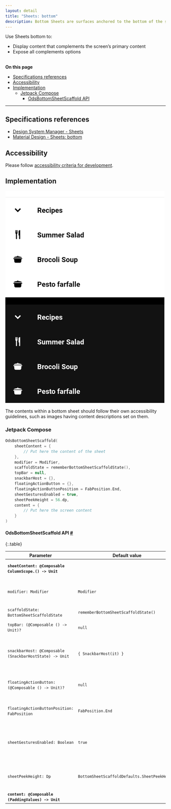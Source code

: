 ```yaml
---
layout: detail
title: "Sheets: bottom"
description: Bottom Sheets are surfaces anchored to the bottom of the screen that present users supplement content.
---
```


Use Sheets bottom to:

* Display content that complements the screen’s primary content
* Expose all complements options

<br>**On this page**

* [Specifications references](#specifications-references)
* [Accessibility](#accessibility)
* [Implementation](#implementation)
    * [Jetpack Compose](#jetpack-compose)
        * [OdsBottomSheetScaffold API](#odsbottomsheetscaffold-api-)

---

## Specifications references

- [Design System Manager - Sheets](https://system.design.orange.com/0c1af118d/p/81f927-sheets-bottom/b/47b99b)
- [Material Design - Sheets: bottom](https://material.io/components/sheets-bottom)

## Accessibility

Please follow [accessibility criteria for development](https://a11y-guidelines.orange.com/en/mobile/android/development/).

## Implementation

![BottomSheet light](images/sheetbottom_light.png) ![BottomSheet dark](images/sheetbottom_dark.png)

The contents within a bottom sheet should follow their own accessibility guidelines, such as images having content descriptions set on them.

### Jetpack Compose

```kotlin
OdsBottomSheetScaffold(
    sheetContent = {
        // Put here the content of the sheet
    },
    modifier = Modifier,
    scaffoldState = rememberBottomSheetScaffoldState(),
    topBar = null,
    snackbarHost = {},
    floatingActionButton = {},
    floatingActionButtonPosition = FabPosition.End,
    sheetGesturesEnabled = true,
    sheetPeekHeight = 56.dp,
    content = {
        // Put here the screen content
    }
)
```

#### OdsBottomSheetScaffold API [#](#odsbottomsheetscaffold-api-)

{:.table}

| Parameter                                                 | Default&nbsp;value                            | Description                                                 |
|-----------------------------------------------------------|-----------------------------------------------|-------------------------------------------------------------|
| <b>`sheetContent: @Composable ColumnScope.() -> Unit`</b> |                                               | Content of the bottom sheet                                 |
| `modifier: Modifier`                                      | `Modifier`                                    | `Modifier` applied to the bottom sheet scaffold             |
| `scaffoldState: BottomSheetScaffoldState`                 | `rememberBottomSheetScaffoldState()`          | State of the scaffold                                       |
| `topBar: (@Composable () -> Unit)?`                       | `null`                                        | Top app bar displayed in the scaffold                       |
| `snackbarHost: @Composable (SnackbarHostState) -> Unit`   | `{ SnackbarHost(it) }`                        | Composable hosting the snackbars shown inside the scaffold  |
| `floatingActionButton: (@Composable () -> Unit)?`         | `null`                                        | Floating action button displayed in the scaffold            |
| `floatingActionButtonPosition: FabPosition`               | `FabPosition.End`                             | Position of the floating action button                      |
| `sheetGesturesEnabled: Boolean`                           | `true`                                        | Whether the bottom sheet can be interacted with by gestures |
| `sheetPeekHeight: Dp`                                     | `BottomSheetScaffoldDefaults.SheetPeekHeight` | Height of the bottom sheet when it is collapsed             |
| <b>`content: @Composable (PaddingValues) -> Unit`</b>     |                                               | Content of the screen                                       |
